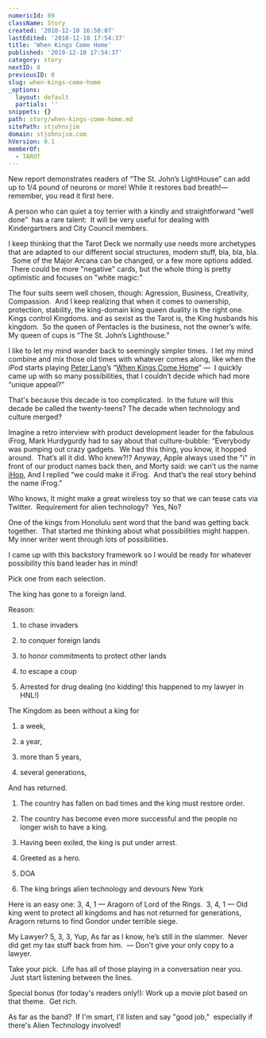 ```yaml
---
numericId: 89
className: Story
created: '2010-12-10 16:50:07'
lastEdited: '2010-12-10 17:54:37'
title: 'When Kings Come Home'
published: '2010-12-10 17:54:37'
category: story
nextID: 0
previousID: 0
slug: when-kings-come-home
_options:
  layout: default
  partials: ''
snippets: {}
path: story/when-kings-come-home.md
sitePath: stjohnsjim
domain: stjohnsjim.com
hVersion: 0.1
memberOf:
  - TAROT
---
```


New report demonstrates readers of &ldquo;The St. John&rsquo;s LightHouse&rdquo; can add up to 1/4 pound of neurons or more! While it restores bad breath!&mdash; remember, you read it first here.&nbsp;

A person who can quiet a toy terrier with a kindly and straightforward &ldquo;well done&rdquo;&nbsp; has a rare talent:&nbsp; It will be very useful for dealing with Kindergartners and City Council members.&nbsp;

I keep thinking that the Tarot Deck we normally use needs more archetypes that are adapted to our different social structures, modern stuff, bla, bla, bla. &nbsp; Some of the Major Arcana can be changed, or a few more options added. &nbsp;There could be more &quot;negative&quot; cards, but the whole thing is pretty optimistic and focuses on &quot;white magic:&quot;

The four suits seem well chosen, though: Agression, Business, Creativity, Compassion.&nbsp; And I keep realizing that when it comes to ownership, protection, stability, the king-domain king queen duality is the right one.&nbsp; Kings control Kingdoms. and as sexist as the Tarot is, the King husbands his kingdom.&nbsp; So the queen of Pentacles is the business, not the owner&rsquo;s wife.&nbsp; My queen of cups is &ldquo;The St. John&rsquo;s Lighthouse.&rdquo;

I like to let my mind wander back to seemingly simpler times.&nbsp; I let my mind combine and mix those old times with whatever comes along, like when the iPod starts playing [Peter Lang][0]&rsquo;s &ldquo;[When Kings Come Home][1]&rdquo; &mdash;&nbsp; I quickly came up with so many possibilities, that I couldn&rsquo;t decide which had more &ldquo;unique appeal?&rdquo;

That's because this decade is too complicated. &nbsp;In the future will this decade be called the twenty-teens? The decade when technology and culture merged?

Imagine a retro interview with product development leader for the fabulous iFrog, Mark Hurdygurdy had to say about that culture-bubble: &ldquo;Everybody was pumping out crazy gadgets.&nbsp; We had this thing, you know, it hopped around.&nbsp; That&rsquo;s all it did. Who knew?!? Anyway, Apple always used the &quot;i&quot; in front of our product names back then, and Morty said: we can&rsquo;t us the name [iHop][2], And I replied &ldquo;we could make it iFrog.&nbsp; And that&rsquo;s the real story behind the name iFrog.&rdquo;

Who knows, It might make a great wireless toy so that we can tease cats via Twitter. &nbsp;Requirement for alien technology?&nbsp; Yes, No?

One of the kings from Honolulu sent word that the band was getting back together.&nbsp; That started me thinking about what possibilities might happen. &nbsp; My inner writer went through lots of possibilities.

I came up with this backstory framework so I would be ready for whatever possibility this band leader has in mind!

Pick one from each selection.

The king has gone to a foreign land. &nbsp;

Reason:

1. to chase invaders&nbsp;

2. to conquer foreign lands

3. to honor commitments to protect other lands

4. to escape a coup

5. Arrested for drug dealing (no kidding! this happened to my lawyer in HNL!)

The Kingdom as been without a king for&nbsp;

1. a week,

2. a year,

3. more than 5 years,

4. several generations,

And has returned.

1. The country has fallen on bad times and the king must restore order.

2. The country has become even more successful and the people no longer wish to have a king.

3. Having been exiled, the king is put under arrest.

4. Greeted as a hero.

5. DOA

6. The king brings alien technology and devours New York

Here is an easy one: 3, 4, 1 &mdash; Aragorn of Lord of the Rings.&nbsp; 3, 4, 1 &mdash; Old king went to protect all kingdoms and has not returned for generations, Aragorn returns to find Gondor under terrible siege.

My Lawyer? 5, 3, 3, Yup, As far as I know, he&rsquo;s still in the slammer.&nbsp; Never did get my tax stuff back from him.&nbsp; &mdash; Don't give your only copy to a lawyer.

Take your pick.&nbsp; Life has all of those playing in a conversation near you. &nbsp;Just start listening between the lines.

Special bonus (for today's readers only!): Work up a movie plot based on that theme.&nbsp; Get rich.&nbsp;&nbsp;

As far as the band? &nbsp;If I'm smart, I'll listen and say &quot;good job,&quot; &nbsp;especially if there's Alien Technology involved!

[0]: http://www.myspace.com/peterlang1
[1]: http://www.youtube.com/watch?v=qZBm7f6bALA
[2]: http://blogs.pitch.com/plog/2009/09/ihop_leaders_den_again_that_the_church_is_really_a_cult.php
